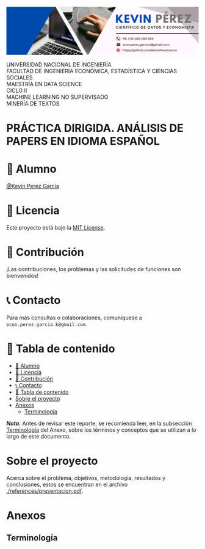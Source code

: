 ![logo](https://github.com/kevinPerezGarcia/kevinPerezGarcia/blob/main/logo.png)

<p>
UNIVERSIDAD NACIONAL DE INGENIERÍA <br>
FACULTAD DE INGENIERÍA ECONÓMICA, ESTADÍSTICA Y CIENCIAS SOCIALES <br>
MAESTRÍA EN DATA SCIENCE <br>
CICLO II <br>
MACHINE LEARNING NO SUPERVISADO <br>
MINERÍA DE TEXTOS
</p>

<h1>PRÁCTICA DIRIGIDA. ANÁLISIS DE PAPERS EN IDIOMA ESPAÑOL</h1>

# 👥 Alumno

[@Kevin Perez Garcia](https://www.linkedin.com/in/kevinperezgarcia)

# 📜 Licencia

Este proyecto está bajo la [MIT License](./LICENSE).

# 🤝 Contribución

¡Las contribuciones, los problemas y las solicitudes de funciones son bienvenidos!

# 📞 Contacto

Para más consultas o colaboraciones, comuníquese a `econ.perez.garcia.k@gmail.com`.

# 📌 Tabla de contenido
- [👥 Alumno](#-alumno)
- [📜 Licencia](#-licencia)
- [🤝 Contribución](#-contribución)
- [📞 Contacto](#-contacto)
- [📌 Tabla de contenido](#-tabla-de-contenido)
- [Sobre el proyecto](#sobre-el-proyecto)
- [Anexos](#anexos)
  - [Terminología](#terminología)

_**Nota.**_ Antes de revisar este reporte, se recomienda leer, en la subsección [Terminología](#terminología) del Anexo, sobre los términos y conceptos que se utilizan a lo largo de este documento.

# Sobre el proyecto

Acerca sobre el problema, objetivos, metodología, resultados y conclusiones, estos se encuentran en el archivo [./references/presentacion.pdf](./references/presentacion.pdf).

# Anexos

## Terminología